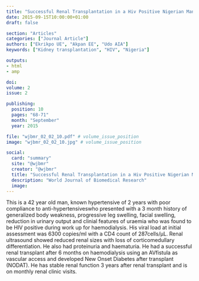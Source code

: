 ```yaml
---
title: "Successful Renal Transplantation in a Hiv Positive Nigerian Man a Case Report"
date: 2015-09-15T10:00:00+01:00
draft: false

section: "Articles"
categories: ["Journal Article"]
authors: ["Ekrikpo UE", "Akpan EE", "Udo AIA"]
keywords: ["Kidney transplantation", "HIV", "Nigeria"]

outputs: 
- html
- amp

doi:
volume: 2
issue: 2

publishing:
  position: 10
  pages: "68-71"
  month: "September"
  year: 2015

file: "wjbmr_02_02_10.pdf" # volume_issue_position
image: "wjbmr_02_02_10.jpg" # volume_issue_position

social:
  card: "summary"
  site: "@wjbmr"
  creator: "@wjbmr"
  title: "Successful Renal Transplantation in a Hiv Positive Nigerian Man a Case Report"
  description: "World Journal of Biomedical Research"
  image:
---
```

This is a 42 year old man, known hypertensive of 2 years with poor compliance to anti-hypertensiveswho presented with a 3 month history of generalized body weakness, progressive leg swelling, facial swelling, reduction in urinary output and clinial features of uraemia who was found to be HIV positive during work up for haemodialysis. His viral load at initial assessment was 6300 copies/ml with a CD4 count of 287cells/µL. Renal ultrasound showed reduced renal sizes with loss of corticomedullary differentiation. He also had proteinuria and haematuria. He had a successful renal transplant after 6 months on haemodialysis using an AVfistula as vascular access and developed New Onset Diabetes after transplant (NODAT). He has stable renal function 3 years after renal transplant and is on monthly renal clinic visits.
